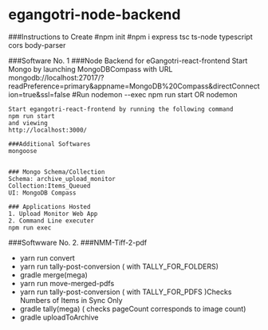 # egangotri-node-backend

###Instructions to Create
#npm init
#npm i express tsc ts-node typescript cors body-parser

###Software No. 1
###Node Backend for eGangotri-react-frontend
    Start Mongo by launching MongoDBCompass with URL
    mongodb://localhost:27017/?readPreference=primary&appname=MongoDB%20Compass&directConnection=true&ssl=false
    #Run
    nodemon --exec npm run start
    OR
    nodemon 

    Start egangotri-react-frontend by running the following command
    npm run start 
    and viewing
    http://localhost:3000/
    
    ###Additional Softwares
    mongoose


    ### Mongo Schema/Collection
    Schema: archive_upload_monitor
    Collection:Items_Queued
    UI: MongoDB Compass

    ### Applications Hosted
    1. Upload Monitor Web App
    2. Command Line executer
    npm run exec

###Softwware No. 2. 
###NMM-Tiff-2-pdf
 * yarn run convert
 * yarn run tally-post-conversion ( with TALLY_FOR_FOLDERS)
 * gradle merge(mega)
 * yarn run move-merged-pdfs
 * yarn run tally-post-conversion ( with TALLY_FOR_PDFS )Checks Numbers of Items in Sync Only
 * gradle tally(mega) ( checks pageCount corresponds to image count)
 * gradle uploadToArchive


